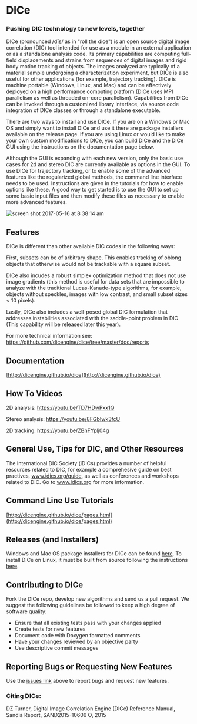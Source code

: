 DICe
====

### Pushing DIC technology to new levels, together

DICe (pronounced /dīs/ as in "roll the dice") is an open source digital image correlation (DIC) tool intended for use as a module in an external application or as a standalone analysis code. Its primary capabilities are computing full-field displacements and strains from sequences of digital images and rigid body motion tracking of objects. The images analyzed are typically of a material sample undergoing a characterization experiment, but DICe is also useful for other applications (for example, trajectory tracking). DICe is machine portable (Windows, Linux, and Mac) and can be effectively deployed on a high performance computing platform (DICe uses MPI parallelism as well as threaded on-core parallelism). Capabilities from DICe can be invoked through a customized library interface, via source code integration of DICe classes or through a standalone executable.

There are two ways to install and use DICe. If you are on a Windows or Mac OS and simply want to install DICe and use it there are package installers available on the release page. If you are using Linux or would like to make your own custom modifications to DICe, you can build DICe and the DICe GUI using the instructions on the documentation page below.

Although the GUI is expanding with each new version, only the basic use cases for 2d and stereo DIC are currently available as options in the GUI. To use DICe for trajectory tracking, or to enable some of the advanced features like the regularized global methods, the command line interface needs to be used. Instructions are given in the tutorials for how to enable options like these. A good way to get started is to use the GUI to set up some basic input files and then modify these files as necessary to enable more advanced features.

![screen shot 2017-05-16 at 8 38 14 am](https://cloud.githubusercontent.com/assets/15202746/26112065/167c12b0-3a14-11e7-8361-a4978dc54bf0.png)

Features
--------

DICe is different than other available DIC codes in the following ways:

First, subsets can be of arbitrary shape. This enables tracking of oblong objects that otherwise would not be trackable with a square subset.

DICe also incudes a robust simplex optimization method that does not use image gradients (this method is useful for data sets that are impossible to analyze with the traditional Lucas-Kanade-type algorithms, for example,  objects without speckles, images with low contrast, and small subset sizes < 10 pixels).

Lastly, DICe also includes a well-posed global DIC formulation that addresses instabilities associated with the saddle-point problem in DIC (This capability will be released later this year).

For more technical information see: https://github.com/dicengine/dice/tree/master/doc/reports

Documentation
-------------
[http://dicengine.github.io/dice](http://dicengine.github.io/dice)

How To Videos
-------------
2D analysis: https://youtu.be/TD7HDwPxx1Q

Stereo analysis: https://youtu.be/8FGbIwk3fcU

2D tracking: https://youtu.be/ZBhFYplj04g

General Use, Tips for DIC, and Other Resources
----------------------------------------------

The International DIC Society (iDICs) provides a number of helpful resources related to DIC, for example a comprehesive guide on best practives, www.idics.org/guide, as well as conferences and workshops related to DIC. Go to www.idics.org for more information. 


Command Line Use Tutorials
---------
[http://dicengine.github.io/dice/pages.html](http://dicengine.github.io/dice/pages.html)

Releases (and Installers)
-------------------------
Windows and Mac OS package installers for DICe can be found [here](https://github.com/dicengine/dice/releases). To install DICe on Linux, it must be built from source following the instructions [here](http://dicengine.github.io/dice).

Contributing to DICe
--------------------

Fork the DICe repo, develop new algorithms and send us a pull request. We suggest the following guidelines be followed to keep a high degree of software quality:

* Ensure that all existing tests pass with your changes applied
* Create tests for new features
* Document code with Doxygen formatted comments
* Have your changes reviewed by an objective party
* Use descriptive commit messages

Reporting Bugs or Requesting New Features
-----------------------------------------

Use the [issues link](https://github.com/dicengine/dice/issues) above to report bugs and request new features.

### Citing DICe:

DZ Turner, Digital Image Correlation Engine (DICe) Reference Manual, Sandia Report, SAND2015-10606 O, 2015

